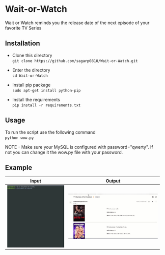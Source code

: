 # Wait-or-Watch
Wait or Watch reminds you the release date of the next episode of your favorite TV Series

## Installation

- Clone this directory \
`git clone https://github.com/sagarp0810/Wait-or-Watch.git`

- Enter the directory \
`cd Wait-or-Watch`

- Install pip package \
`sudo apt-get install python-pip`

- Install the requirements \
`pip install -r requirements.txt`

## Usage
To run the script use the following command \
`python wow.py`

NOTE - Make sure your MySQL is configured with password="qwerty". If not you can change it the wow.py file with your password.

## Example

| Input | Output |
|:---:|:---:|
| ![Input](input.gif) | ![Output](output.gif) |
